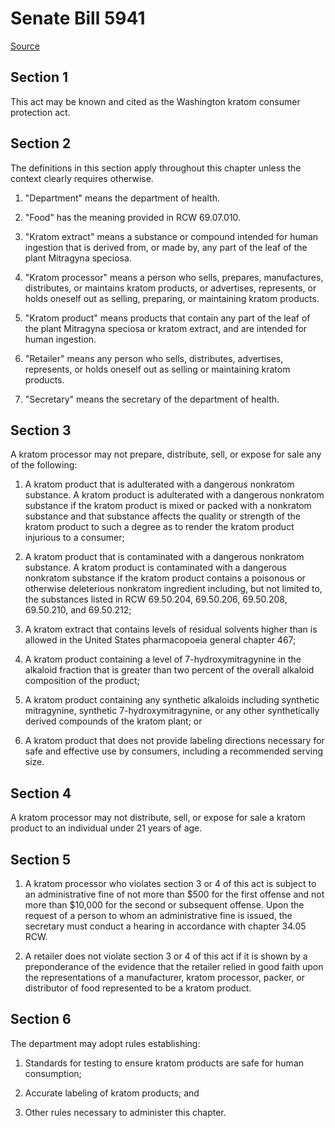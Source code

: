 # Senate Bill 5941

[Source](http://lawfilesext.leg.wa.gov/biennium/2021-22/Xml/Bills/Senate%20Bills/5941.xml)
## Section 1
This act may be known and cited as the Washington kratom consumer protection act.


## Section 2
The definitions in this section apply throughout this chapter unless the context clearly requires otherwise.

1. "Department" means the department of health.

2. "Food" has the meaning provided in RCW 69.07.010.

3. "Kratom extract" means a substance or compound intended for human ingestion that is derived from, or made by, any part of the leaf of the plant Mitragyna speciosa.

4. "Kratom processor" means a person who sells, prepares, manufactures, distributes, or maintains kratom products, or advertises, represents, or holds oneself out as selling, preparing, or maintaining kratom products.

5. "Kratom product" means products that contain any part of the leaf of the plant Mitragyna speciosa or kratom extract, and are intended for human ingestion.

6. "Retailer" means any person who sells, distributes, advertises, represents, or holds oneself out as selling or maintaining kratom products.

7. "Secretary" means the secretary of the department of health.


## Section 3
A kratom processor may not prepare, distribute, sell, or expose for sale any of the following:

1. A kratom product that is adulterated with a dangerous nonkratom substance. A kratom product is adulterated with a dangerous nonkratom substance if the kratom product is mixed or packed with a nonkratom substance and that substance affects the quality or strength of the kratom product to such a degree as to render the kratom product injurious to a consumer;

2. A kratom product that is contaminated with a dangerous nonkratom substance. A kratom product is contaminated with a dangerous nonkratom substance if the kratom product contains a poisonous or otherwise deleterious nonkratom ingredient including, but not limited to, the substances listed in RCW 69.50.204, 69.50.206, 69.50.208, 69.50.210, and 69.50.212;

3. A kratom extract that contains levels of residual solvents higher than is allowed in the United States pharmacopoeia general chapter 467;

4. A kratom product containing a level of 7-hydroxymitragynine in the alkaloid fraction that is greater than two percent of the overall alkaloid composition of the product;

5. A kratom product containing any synthetic alkaloids including synthetic mitragynine, synthetic 7-hydroxymitragynine, or any other synthetically derived compounds of the kratom plant; or

6. A kratom product that does not provide labeling directions necessary for safe and effective use by consumers, including a recommended serving size.


## Section 4
A kratom processor may not distribute, sell, or expose for sale a kratom product to an individual under 21 years of age.


## Section 5
1. A kratom processor who violates section 3 or 4 of this act is subject to an administrative fine of not more than $500 for the first offense and not more than $10,000 for the second or subsequent offense. Upon the request of a person to whom an administrative fine is issued, the secretary must conduct a hearing in accordance with chapter 34.05 RCW.

2. A retailer does not violate section 3 or 4 of this act if it is shown by a preponderance of the evidence that the retailer relied in good faith upon the representations of a manufacturer, kratom processor, packer, or distributor of food represented to be a kratom product.


## Section 6
The department may adopt rules establishing:

1. Standards for testing to ensure kratom products are safe for human consumption;

2. Accurate labeling of kratom products; and

3. Other rules necessary to administer this chapter.

